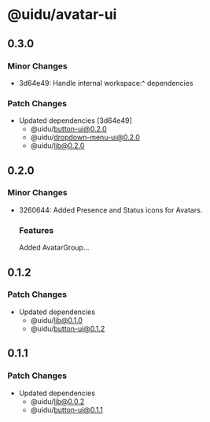 # @uidu/avatar-ui

## 0.3.0

### Minor Changes

- 3d64e49: Handle internal workspace:^ dependencies

### Patch Changes

- Updated dependencies [3d64e49]
  - @uidu/button-ui@0.2.0
  - @uidu/dropdown-menu-ui@0.2.0
  - @uidu/lib@0.2.0

## 0.2.0

### Minor Changes

- 3260644: Added Presence and Status icons for Avatars.

  ### Features

  Added AvatarGroup...

## 0.1.2

### Patch Changes

- Updated dependencies
  - @uidu/lib@0.1.0
  - @uidu/button-ui@0.1.2

## 0.1.1

### Patch Changes

- Updated dependencies
  - @uidu/lib@0.0.2
  - @uidu/button-ui@0.1.1
